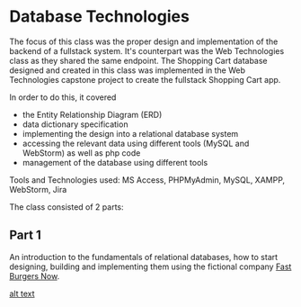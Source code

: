# Database Technologies
The focus of this class was the proper design and implementation of the backend of a fullstack system. It's counterpart was the Web Technologies class as they shared the same endpoint. The Shopping Cart database designed and created in this class was implemented in the Web Technologies capstone project to create the fullstack Shopping Cart app.

In order to do this, it covered 
- the Entity Relationship Diagram (ERD) 
- data dictionary specification 
- implementing the design into a relational database system 
- accessing the relevant data using different tools (MySQL and WebStorm) as well as php code
- management of the database using different tools

Tools and Technologies used: MS Access, PHPMyAdmin, MySQL, XAMPP, WebStorm, Jira

The class consisted of 2 parts:
## Part 1
An introduction to the fundamentals of relational databases, how to start designing, building and implementing them using the fictional company [Fast Burgers Now](/FASTBURGERSNOW_DB_Solution). 

[alt text](/FBN%20MySQL%20tables%20screenshot.png)

